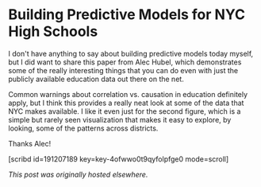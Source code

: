 # Building Predictive Models for NYC High Schools



I don't have anything to say about building predictive models today myself, but I did want to share this paper from Alec Hubel, which demonstrates some of the really interesting things that you can do even with just the publicly available education data out there on the net.

Common warnings about correlation vs. causation in education definitely apply, but I think this provides a really neat look at some of the data that NYC makes available. I like it even just for the second figure, which is a simple but rarely seen visualization that makes it easy to explore, by looking, some of the patterns across districts.

Thanks Alec!

[scribd id=191207189 key=key-4ofwwo0t9qyfolpfge0 mode=scroll]



*This post was originally hosted elsewhere.*
